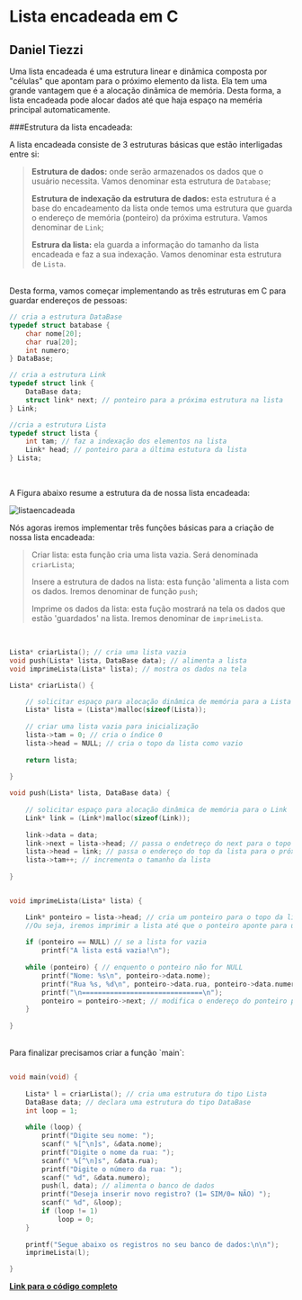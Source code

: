 # Lista encadeada em C

## Daniel Tiezzi


Uma lista encadeada é uma estrutura linear e dinâmica composta por "células" que apontam para o próximo elemento da lista. Ela tem uma grande vantagem que é a alocação dinâmica de memória. Desta forma, a lista encadeada pode alocar dados até que haja espaço na meméria principal automaticamente.

###Estrutura da lista encadeada:

A lista encadeada consiste de 3 estruturas básicas que estão interligadas entre si:

>**Estrutura de dados:** onde serão armazenados os dados que o usuário necessita. Vamos denominar esta estrutura de `Database`;
> 
> **Estrutura de indexação da estrutura de dados:** esta estrutura é a base do encadeamento da lista onde temos uma estrutura que guarda o endereço de memória (ponteiro) da próxima estrutura. Vamos denominar de `Link`;
> 
> **Estrura da lista:** ela guarda a informação do tamanho da lista encadeada e faz a sua indexação. Vamos denominar esta estrutura de `Lista`.

<br/>
Desta forma, vamos começar implementando as três estruturas em C para guardar endereços de pessoas:

```c
// cria a estrutura DataBase
typedef struct batabase {
	char nome[20];
	char rua[20];
	int numero;
} DataBase;

// cria a estrutura Link
typedef struct link {
	DataBase data;
	struct link* next; // ponteiro para a próxima estrutura na lista
} Link;

//cria a estrutura Lista
typedef struct lista {
	int tam; // faz a indexação dos elementos na lista
	Link* head; // ponteiro para a última estutura da lista
} Lista;
```
<br/>

A Figura abaixo resume a estrutura da de nossa lista encadeada:

![listaencadeada](/Users/dtiezzi/C_Scripts/listaEncadeada.png)
<br/>

Nós agoras iremos implementar três funções básicas para a criação de nossa lista encadeada:

>Criar lista: esta função cria uma lista vazia. Será denominada `criarLista`;
>
>Insere a estrutura de dados na lista: esta função 'alimenta a lista com os dados. Iremos denominar de função `push`;
>
>Imprime os dados da lista: esta fução mostrará na tela os dados que estão 'guardados' na lista. Iremos denominar de `imprimeLista`.

<br/>

```c
Lista* criarLista(); // cria uma lista vazia
void push(Lista* lista, DataBase data); // alimenta a lista
void imprimeLista(Lista* lista); // mostra os dados na tela

Lista* criarLista() {

	// solicitar espaço para alocação dinâmica de memória para a Lista
	Lista* lista = (Lista*)malloc(sizeof(Lista));
	
	// criar uma lista vazia para inicialização
	lista->tam = 0; // cria o índice 0
	lista->head = NULL; // cria o topo da lista como vazio
	
	return lista;
	
}

void push(Lista* lista, DataBase data) {
	
	// solicitar espaço para alocação dinâmica de memória para o Link
	Link* link = (Link*)malloc(sizeof(Link));
	
	link->data = data;
	link->next = lista->head; // passa o endetreço do next para o topo da lista
	lista->head = link; // passa o endereço do top da lista para o próximo link
	lista->tam++; // incrementa o tamanho da lista
	
}


void imprimeLista(Lista* lista) {

	Link* ponteiro = lista->head; // cria um ponteiro para o topo da lista que é NULL.
	//Ou seja, iremos imprimir a lista até que o ponteiro aponte para um dado vazio
	
	if (ponteiro == NULL) // se a lista for vazia 
		printf("A lista está vazia!\n");
	
	while (ponteiro) { // enquento o ponteiro não for NULL
		printf("Nome: %s\n", ponteiro->data.nome);
		printf("Rua %s, %d\n", ponteiro->data.rua, ponteiro->data.numero);
		printf("\n==============================\n");
		ponteiro = ponteiro->next; // modifica o endereço do ponteiro para o próximo dado
	}
	
}
```

<br/>
Para finalizar precisamos criar a função `main`:

```c

void main(void) {
	
	Lista* l = criarLista(); // cria uma estrutura do tipo Lista
	DataBase data; // declara uma estrutura do tipo DataBase
	int loop = 1;
	
	while (loop) {
		printf("Digite seu nome: ");
		scanf(" %[^\n]s", &data.nome);
		printf("Digite o nome da rua: ");
		scanf(" %[^\n]s", &data.rua);
		printf("Digite o número da rua: ");
		scanf(" %d", &data.numero);
		push(l, data); // alimenta o banco de dados
		printf("Deseja inserir novo registro? (1= SIM/0= NÃO) ");
		scanf(" %d", &loop);
		if (loop != 1)
			loop = 0;
	}
	
	printf("Segue abaixo os registros no seu banco de dados:\n\n");
	imprimeLista(l);

}	

```

[**Link para o código completo**](http://143.107.196.146:3000/listaEncadeada.c)